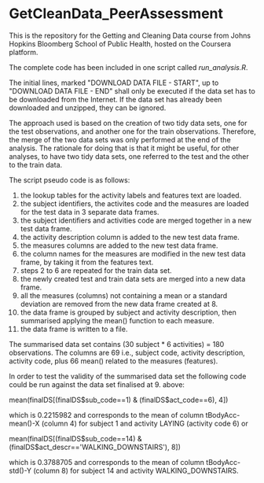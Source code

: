# GetCleanData_PeerAssessment
This is the repository for the Getting and Cleaning Data course from Johns Hopkins Bloomberg School of Public Health, hosted on the Coursera platform.

The complete code has been included in one script called _run_analysis.R_.

The initial lines, marked "DOWNLOAD DATA FILE - START", up to "DOWNLOAD DATA FILE - END" shall only be executed if the data set has to be downloaded from the Internet. If the data set has already been downloaded and unzipped, they can be ignored.

The approach used is based on the creation of two tidy data sets, one for the test observations, and another one for the train observations. Therefore, the merge of the two data sets was only performed at the end of the analysis. The rationale for doing that is that it might be useful, for other analyses, to have two tidy data sets, one referred to the test and the other to the train data.

The script pseudo code is as follows:

1. the lookup tables for the activity labels and features text are loaded.
2. the subject identifiers, the activites code and the measures are loaded for the test data in 3 separate data frames.
3. the subject identifiers and activities code are merged together in a new test data frame.
4. the activity description column is added to the new test data frame.
5. the measures columns are added to the new test data frame.
6. the column names for the measures are modified in the new test data frame, by taking it from the features text.
7. steps 2 to 6 are repeated for the train data set.
8. the newly created test and train data sets are merged into a new data frame.
9. all the measures (columns) not containing a mean or a standard deviation are removed from the new data frame created at 8.
10. the data frame is grouped by subject and activity description, then summarised applying the mean() function to each measure.
11. the data frame is written to a file.

The summarised data set contains (30 subject * 6 activities) = 180 observations.
The columns are 69 i.e., subject code, activity description, activity code, plus 66 mean() related to the measures (features).

In order to test the validity of the summarised data set the following code could be run against the data set finalised at 9. above:

mean(finalDS[(finalDS$sub_code==1) & (finalDS$act_code==6), 4])

which is 0.2215982 and corresponds to the mean of column tBodyAcc-mean()-X (column 4) for subject 1 and activity LAYING (activity code 6) or

mean(finalDS[(finalDS$sub_code==14) & (finalDS$act_descr=='WALKING_DOWNSTAIRS'), 8])

which is 0.3788705 and corresponds to the mean of column tBodyAcc-std()-Y (column 8) for subject 14 and activity WALKING_DOWNSTAIRS.







